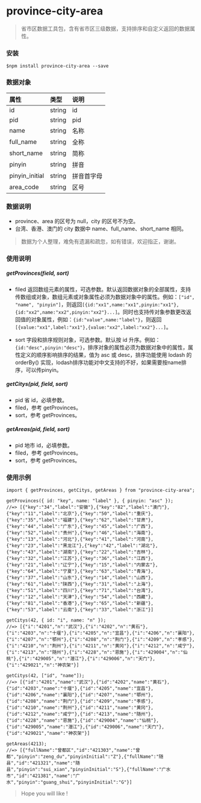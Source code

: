 # province-city-area

> 省市区数据工具包，含有省市区三级数据，支持排序和自定义返回的数据属性。

### 安装

```
$npm install province-city-area --save
```

### 数据对象

| 属性           | 类型   | 说明       |
| :------------- | :----- | :--------- |
| id             | string | id         |
| pid            | string | pid        |
| name           | string | 名称       |
| full_name      | string | 全称       |
| short_name     | string | 简称       |
| pinyin         | string | 拼音       |
| pinyin_initial | string | 拼音首字母 |
| area_code      | string | 区号       |

### 数据说明

- province、area 的区号为 null，city 的区号不为空。
- 台湾、香港、澳门的 city 数据中 name、full_name、short_name 相同。

> 数据为个人整理，难免有遗漏和疏忽，如有错误，欢迎指正，谢谢。

### 使用说明

##### getProvinces(field, sort)

- filed 返回数组元素的属性，可选参数。默认返回数据对象的全部属性，支持传数组或对象，数组元素或对象属性必须为数据对象中的属性。例如：`["id", "name", "pinyin"]`，则返回`[{id:"xx1",name:"xx1",pinyin:"xx1"},{id:"xx2",name:"xx2",pinyin:"xx2"}...]`。同时也支持传对象参数更改返回值的对象属性，例如：`{id:"value",name:"label"}`，则返回`[{value:"xx1",label:"xx1"},{value:"xx2",label:"xx2"}...]`。

- sort 字段和排序规则对象，可选参数。默认按 id 升序。例如：`{id:"desc",pinyin:"desc"}`，排序对象的属性必须为数据对象中的属性，属性定义的顺序影响排序的结果，值为 asc 或 desc，排序功能使用 lodash 的 orderBy() 实现，lodash排序功能对中文支持的不好，如果需要按name排序，可以传pinyin。

##### getCitys(pid, field, sort)

- pid 省 id，必填参数。
- filed，参考 getProvinces。
- sort，参考 getProvinces。

##### getAreas(pid, field, sort)

- pid 地市 id，必填参数。
- filed，参考 getProvinces。
- sort，参考 getProvinces。

### 使用示例

```
import { getProvinces, getCitys, getAreas } from "province-city-area";

getProvinces({ id: "key", name: "label" }, { pinyin: "asc" });
//=> [{"key":"34","label":"安徽"},{"key":"82","label":"澳门"},{"key":"11","label":"北京"},{"key":"50","label":"重庆"},{"key":"35","label":"福建"},{"key":"62","label":"甘肃"},{"key":"44","label":"广东"},{"key":"45","label":"广西"},{"key":"52","label":"贵州"},{"key":"46","label":"海南"},{"key":"13","label":"河北"},{"key":"41","label":"河南"},{"key":"23","label":"黑龙江"},{"key":"42","label":"湖北"},{"key":"43","label":"湖南"},{"key":"22","label":"吉林"},{"key":"32","label":"江苏"},{"key":"36","label":"江西"},{"key":"21","label":"辽宁"},{"key":"15","label":"内蒙古"},{"key":"64","label":"宁夏"},{"key":"63","label":"青海"},{"key":"37","label":"山东"},{"key":"14","label":"山西"},{"key":"61","label":"陕西"},{"key":"31","label":"上海"},{"key":"51","label":"四川"},{"key":"71","label":"台湾"},{"key":"12","label":"天津"},{"key":"54","label":"西藏"},{"key":"81","label":"香港"},{"key":"65","label":"新疆"},{"key":"53","label":"云南"},{"key":"33","label":"浙江"}]

getCitys(42, { id: "i", name: "n" });
//=> [{"i":"4201","n":"武汉"},{"i":"4202","n":"黄石"},{"i":"4203","n":"十堰"},{"i":"4205","n":"宜昌"},{"i":"4206","n":"襄阳"},{"i":"4207","n":"鄂州"},{"i":"4208","n":"荆门"},{"i":"4209","n":"孝感"},{"i":"4210","n":"荆州"},{"i":"4211","n":"黄冈"},{"i":"4212","n":"咸宁"},{"i":"4213","n":"随州"},{"i":"4228","n":"恩施"},{"i":"429004","n":"仙桃"},{"i":"429005","n":"潜江"},{"i":"429006","n":"天门"},{"i":"429021","n":"神农架"}]

getCitys(42, ["id", "name"]);
//=> [{"id":"4201","name":"武汉"},{"id":"4202","name":"黄石"},{"id":"4203","name":"十堰"},{"id":"4205","name":"宜昌"},{"id":"4206","name":"襄阳"},{"id":"4207","name":"鄂州"},{"id":"4208","name":"荆门"},{"id":"4209","name":"孝感"},{"id":"4210","name":"荆州"},{"id":"4211","name":"黄冈"},{"id":"4212","name":"咸宁"},{"id":"4213","name":"随州"},{"id":"4228","name":"恩施"},{"id":"429004","name":"仙桃"},{"id":"429005","name":"潜江"},{"id":"429006","name":"天门"},{"id":"429021","name":"神农架"}]

getAreas(4213);
//=> [{"fullName":"曾都区","id":"421303","name":"曾都","pinyin":"zeng_du","pinyinInitial":"Z"},{"fullName":"随县","id":"421321","name":"随县","pinyin":"sui_xian","pinyinInitial":"S"},{"fullName":"广水市","id":"421381","name":"广水","pinyin":"guang_shui","pinyinInitial":"G"}]
```

> Hope you will like !
